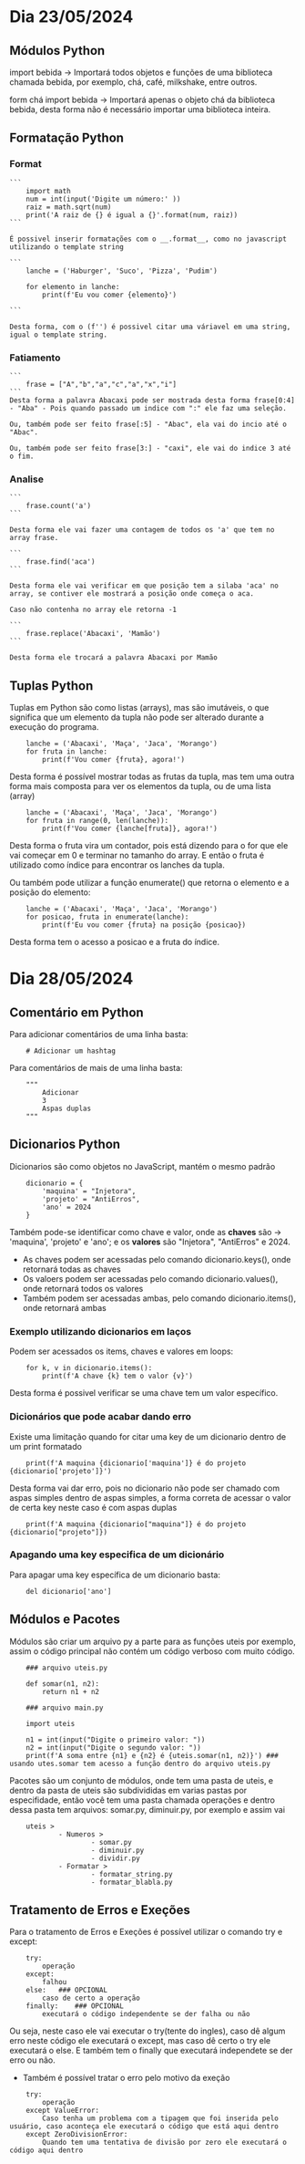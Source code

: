 # Dia 23/05/2024

## Módulos Python

import bebida -> Importará todos objetos e funções de uma biblioteca chamada bebida, por exemplo, chá, café, milkshake, entre outros.

form chá import bebida -> Importará apenas o objeto chá da biblioteca bebida, desta forma não é necessário importar uma biblioteca inteira.

## Formatação Python

### Format

    ```
        import math
        num = int(input('Digite um número:' ))
        raiz = math.sqrt(num)
        print('A raiz de {} é igual a {}'.format(num, raiz))
    ```

    É possivel inserir formatações com o __.format__, como no javascript utilizando o template string

    ```
        lanche = ('Haburger', 'Suco', 'Pizza', 'Pudim')

        for elemento in lanche:
            print(f'Eu vou comer {elemento}')
    
    ```

    Desta forma, com o (f'') é possivel citar uma váriavel em uma string, igual o template string.

### Fatiamento

    ```
        frase = ["A","b","a","c","a","x","i"]
    ```
    Desta forma a palavra Abacaxi pode ser mostrada desta forma frase[0:4] - "Aba" - Pois quando passado um indice com ":" ele faz uma seleção.

    Ou, também pode ser feito frase[:5] - "Abac", ela vai do incio até o "Abac".

    Ou, também pode ser feito frase[3:] - "caxi", ele vai do indice 3 até o fim.

### Analise 

    ```
        frase.count('a')
    ```
    
    Desta forma ele vai fazer uma contagem de todos os 'a' que tem no array frase.

    ```
        frase.find('aca')
    ```

    Desta forma ele vai verificar em que posição tem a silaba 'aca' no array, se contiver ele mostrará a posição onde começa o aca.

    Caso não contenha no array ele retorna -1

    ```
        frase.replace('Abacaxi', 'Mamão')
    ```

    Desta forma ele trocará a palavra Abacaxi por Mamão

## Tuplas Python

Tuplas em Python são como listas (arrays), mas são imutáveis, o que significa que um elemento da tupla não pode ser alterado durante a execução do programa.

```
    lanche = ('Abacaxi', 'Maça', 'Jaca', 'Morango')
    for fruta in lanche:
        print(f'Vou comer {fruta}, agora!')
```

Desta forma é possível mostrar todas as frutas da tupla, mas tem uma outra forma mais composta para ver os elementos da tupla, ou de uma lista (array)

```
    lanche = ('Abacaxi', 'Maça', 'Jaca', 'Morango')
    for fruta in range(0, len(lanche)):
        print(f'Vou comer {lanche[fruta]}, agora!')
```

Desta forma o fruta vira um contador, pois está dizendo para o for que ele vai começar em 0 e terminar no tamanho do array. E então o fruta é utilizado como índice para encontrar os lanches da tupla.

Ou também pode utilizar a função enumerate() que retorna o elemento e a posição do elemento:

```
    lanche = ('Abacaxi', 'Maça', 'Jaca', 'Morango')
    for posicao, fruta in enumerate(lanche):
        print(f'Eu vou comer {fruta} na posição {posicao})
```

Desta forma tem o acesso a posicao e a fruta do índice.


# Dia 28/05/2024

## Comentário em Python

Para adicionar comentários de uma linha basta:
```
    # Adicionar um hashtag
```

Para comentários de mais de uma linha basta:

```
    """
        Adicionar
        3
        Aspas duplas
    """
```

## Dicionarios Python

Dicionarios são como objetos no JavaScript, mantém o mesmo padrão

```
    dicionario = {
        'maquina' = "Injetora",
        'projeto' = "AntiErros", 
        'ano' = 2024
    }
```

Também pode-se identificar como chave e valor, onde as __chaves__ são -> 'maquina', 'projeto' e 'ano'; e os __valores__ são "Injetora", "AntiErros" e 2024.

- As chaves podem ser acessadas pelo comando dicionario.keys(), onde retornará todas as chaves
- Os valoers podem ser acessadas pelo comando dicionario.values(), onde retornará todos os valores
- Também podem ser acessadas ambas, pelo comando dicionario.items(), onde retornará ambas

### Exemplo utilizando dicionarios em laços

Podem ser acessados os items, chaves e valores em loops:


```
    for k, v in dicionario.items():
        print(f'A chave {k} tem o valor {v}')
```

Desta forma é possivel verificar se uma chave tem um valor específico.


### Dicionários que pode acabar dando erro

Existe uma limitação quando for citar uma key de um dicionario dentro de um print formatado

```
    print(f'A maquina {dicionario['maquina']} é do projeto {dicionario['projeto']}')
```

Desta forma vai dar erro, pois no dicionario não pode ser chamado com aspas simples dentro de aspas simples, a forma correta de acessar o valor de certa key neste caso é com aspas duplas

```
    print(f'A maquina {dicionario["maquina"]} é do projeto {dicionario["projeto"]})
```

### Apagando uma key especifica de um dicionário

Para apagar uma key específica de um dicionario basta:

```
    del dicionario['ano']
```

## Módulos e Pacotes

Módulos são criar um arquivo py a parte para as funções uteis por exemplo, assim o código principal não contém um código verboso com muito código.

```
    ### arquivo uteis.py

    def somar(n1, n2):
        return n1 + n2

```

```
    ### arquivo main.py

    import uteis

    n1 = int(input("Digite o primeiro valor: "))
    n2 = int(input("Digite o segundo valor: "))
    print(f'A soma entre {n1} e {n2} é {uteis.somar(n1, n2)}') ### usando utes.somar tem acesso a função dentro do arquivo uteis.py
```

Pacotes são um conjunto de módulos, onde tem uma pasta de uteis, e dentro da pasta de uteis são subdivididas em varias pastas por especifidade, então você tem uma pasta chamada operações e dentro dessa pasta tem arquivos: somar.py, diminuir.py, por exemplo e assim vai

```
    uteis >
            - Numeros > 
                    - somar.py
                    - diminuir.py
                    - dividir.py
            - Formatar > 
                    - formatar_string.py
                    - formatar_blabla.py
```

## Tratamento de Erros e Exeções 

Para o tratamento de Erros e Exeções é possível utilizar o comando try e except:

```
    try:
        operação
    except:
        falhou
    else:   ### OPCIONAL
        caso de certo a operação
    finally:    ### OPCIONAL
        executará o código independente se der falha ou não
```

Ou seja, neste caso ele vai executar o try(tente do ingles), caso dê algum erro neste código ele executará o except, mas caso dê certo o try ele executará o else. E também tem o finally que executará independete se der erro ou não.

- Também é possível tratar o erro pelo motivo da exeção

```
    try:
        operação
    except ValueError:
        Caso tenha um problema com a tipagem que foi inserida pelo usuário, caso aconteça ele executará o código que está aqui dentro
    except ZeroDivisionError:
        Quando tem uma tentativa de divisão por zero ele executará o código aqui dentro
```